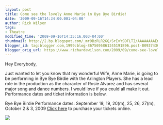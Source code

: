 ```yaml
---
layout: post
title: Come see the lovely Anne Marie in Bye Bye Birdie!
date: '2009-09-16T14:34:00.001-04:00'
author: Rick Wilson
tags:
- Theatre
modified_time: '2009-09-16T14:35:16.003-04:00'
thumbnail: http://2.bp.blogspot.com/_mr9BzRLR2GQ/SrEvYSDFLTI/AAAAAAAAEmE/VbklBKfzBlU/s72-c/Birdie.png
blogger_id: tag:blogger.com,1999:blog-8675696861245191896.post-8093743088276791634
blogger_orig_url: https://www.richardawilson.com/2009/09/come-see-lovely-anne-marie-in-bye-bye.html
---
```


Hey Everybody, 

Just wanted to let you know that my wonderful Wife, Anne Marie, is going to be performing in Bye Bye Birdie with the Arlington Players. She has a lead role in the production as the character of Rosie Alvarez and has several major song and dance numbers. I would love if you could all make it out. Performance dates and ticket information is below.

Bye Bye Birdie
Performance dates: September 18, 19, 20(m), 25, 26, 27(m), October 2 & 3, 2009
[Click here](http://www.thearlingtonplayers.org/Page/Page.php) to purchase your tickets online.

[![](http://2.bp.blogspot.com/_mr9BzRLR2GQ/SrEvYSDFLTI/AAAAAAAAEmE/VbklBKfzBlU/s400/Birdie.png)](http://2.bp.blogspot.com/_mr9BzRLR2GQ/SrEvYSDFLTI/AAAAAAAAEmE/VbklBKfzBlU/s1600-h/Birdie.png)

